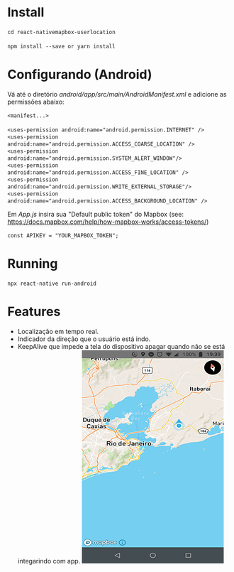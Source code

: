 # Install
```
cd react-nativemapbox-userlocation

npm install --save or yarn install

```

# Configurando (Android)
Vá até o diretório *android/app/src/main/AndroidManifest.xml*
e adicione as permissões abaixo:
```
<manifest...>

<uses-permission android:name="android.permission.INTERNET" />
<uses-permission android:name="android.permission.ACCESS_COARSE_LOCATION" />
<uses-permission android:name="android.permission.SYSTEM_ALERT_WINDOW"/>
<uses-permission android:name="android.permission.ACCESS_FINE_LOCATION" />
<uses-permission android:name="android.permission.WRITE_EXTERNAL_STORAGE"/>
<uses-permission android:name="android.permission.ACCESS_BACKGROUND_LOCATION" />
```

Em *App.js* insira sua "Default public token" do Mapbox (see: https://docs.mapbox.com/help/how-mapbox-works/access-tokens/)

```
const APIKEY = "YOUR_MAPBOX_TOKEN";
```

# Running
```
npx react-native run-android
```

# Features
* Localização em tempo real.
* Indicador da direção que o usuário está indo.
* KeepAlive que impede a tela do dispositivo apagar quando não se está integarindo com app. 
![](print.png)
